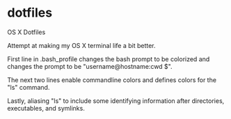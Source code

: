 # dotfiles
OS X Dotfiles

Attempt at making my OS X terminal life a bit better.

First line in .bash_profile changes the bash prompt to be colorized and changes the prompt to be "username@hostname:cwd $".

The next two lines enable commandline colors and defines colors for the "ls" command.

Lastly, aliasing "ls" to include some identifying information after directories, executables, and symlinks.
